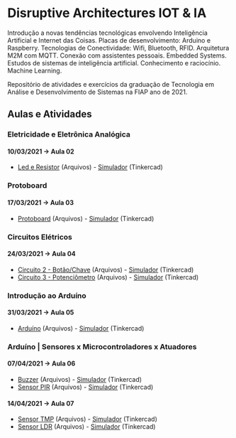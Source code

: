 # Disruptive Architectures IOT & IA

Introdução a novas tendências tecnológicas envolvendo Inteligência Artificial e Internet das Coisas. 
Placas de desenvolvimento: Arduino e Raspberry. Tecnologias de Conectividade: Wifi, Bluetooth, RFID. Arquitetura M2M com MQTT. Conexão com assistentes pessoais. Embedded Systems. Estudos de sistemas de inteligência artificial. Conhecimento e raciocínio. Machine Learning.

Repositório de atividades e exercícios da graduação de Tecnologia em Análise e Desenvolvimento de Sistemas na FIAP ano de 2021.

## Aulas e Atividades

### Eletricidade e Eletrônica Analógica
#### 10/03/2021 -> Aula 02
- [Led e Resistor](https://github.com/jonasmzsouza/fiap-tdsr-daii/tree/master/20210310) (Arquivos) - [Simulador](https://www.tinkercad.com/things/gkRQKXYa9LG) (Tinkercad)

### Protoboard  
#### 17/03/2021 -> Aula 03
- [Protoboard](https://github.com/jonasmzsouza/fiap-tdsr-daii/tree/master/20210317) (Arquivos) - [Simulador](https://www.tinkercad.com/things/h0HaDYXr9Jd) (Tinkercad)

### Circuitos Elétricos
#### 24/03/2021 -> Aula 04
- [Circuito 2 - Botão/Chave](https://github.com/jonasmzsouza/fiap-tdsr-daii/tree/master/20210324) (Arquivos) - [Simulador](https://www.tinkercad.com/things/1Qag2nh6Od7) (Tinkercad)
- [Circuito 3 - Potenciômetro](https://github.com/jonasmzsouza/fiap-tdsr-daii/tree/master/20210324) (Arquivos) - [Simulador](https://www.tinkercad.com/things/2xiY2m7oT9l) (Tinkercad)

### Introdução ao Arduíno
#### 31/03/2021 -> Aula 05
- [Arduíno](https://github.com/jonasmzsouza/fiap-tdsr-daii/tree/master/20210331) (Arquivos) - [Simulador](https://www.tinkercad.com/things/gKYLTNGcNa8) (Tinkercad)

### Arduíno | Sensores x Microcontroladores x Atuadores
#### 07/04/2021 -> Aula 06
- [Buzzer](https://github.com/jonasmzsouza/fiap-tdsr-daii/tree/master/20210407) (Arquivos) - [Simulador](https://www.tinkercad.com/things/49TmimS0RH8) (Tinkercad)
- [Sensor PIR](https://github.com/jonasmzsouza/fiap-tdsr-daii/tree/master/20210407) (Arquivos) - [Simulador](https://www.tinkercad.com/things/bRDMREih42C) (Tinkercad)

#### 14/04/2021 -> Aula 07
- [Sensor TMP](https://github.com/jonasmzsouza/fiap-tdsr-daii/tree/master/20210414) (Arquivos) - [Simulador](https://www.tinkercad.com/things/88ce8F8Rg7F) (Tinkercad)
- [Sensor LDR](https://github.com/jonasmzsouza/fiap-tdsr-daii/tree/master/20210414) (Arquivos) - [Simulador](https://www.tinkercad.com/things/5dUYX4OQ69h) (Tinkercad)



